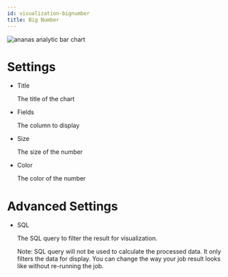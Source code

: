 ```yaml
---
id: visualization-bignumber
title: Big Number
---
```


![ananas analytic bar chart](assets/bignumber.png)


# Settings

- Title

  The title of the chart

- Fields

  The column to display

- Size

  The size of the number

- Color

  The color of the number

# Advanced Settings

- SQL

  The SQL query to filter the result for visualization. 
  
  Note: SQL query will not be used to calculate the processed data. It only filters the data for display. You can change the way your job result looks like without re-running the job.
